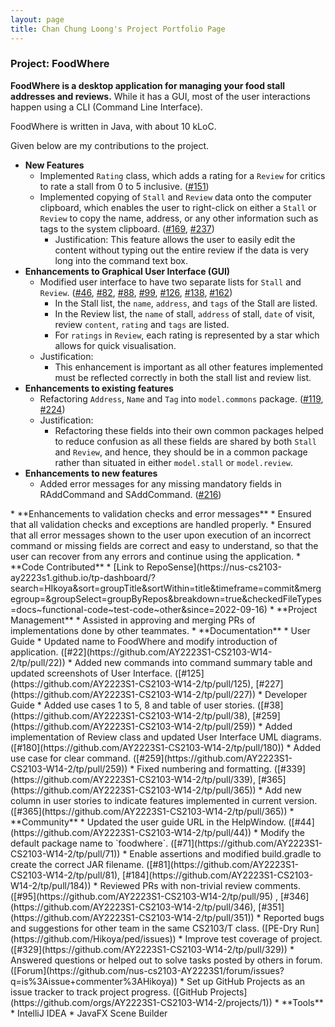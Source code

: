 ```yaml
---
layout: page
title: Chan Chung Loong's Project Portfolio Page
---
```


### Project: FoodWhere

**FoodWhere is a desktop application for managing your food stall addresses and reviews.** While it has a GUI, most of the user interactions happen using a CLI (Command Line Interface).

FoodWhere is written in Java, with about 10 kLoC.

Given below are my contributions to the project.

* **New Features**
  * Implemented `Rating` class, which adds a rating for a `Review` for critics to rate a stall from 0 to 5 inclusive. ([#151](https://github.com/AY2223S1-CS2103-W14-2/tp/pull/151)) 
  * Implemented copying of `Stall` and `Review` data onto the computer clipboard, which enables the user to right-click on either a `Stall` or `Review` to copy the name, address, or any other information such as tags to the system clipboard. ([#169](https://github.com/AY2223S1-CS2103-W14-2/tp/pull/169]), [#237](https://github.com/AY2223S1-CS2103-W14-2/tp/pull/237))
    * Justification: This feature allows the user to easily edit the content without typing out the entire review if the data is very long into the command text box.
* **Enhancements to Graphical User Interface (GUI)**
  * Modified user interface to have two separate lists for `Stall` and `Review`. ([#46](https://github.com/AY2223S1-CS2103-W14-2/tp/pull/46), [#82](https://github.com/AY2223S1-CS2103-W14-2/tp/pull/82), [#88](https://github.com/AY2223S1-CS2103-W14-2/tp/pull/88), [#99](https://github.com/AY2223S1-CS2103-W14-2/tp/pull/99), [#126](https://github.com/AY2223S1-CS2103-W14-2/tp/pull/126), [#138](https://github.com/AY2223S1-CS2103-W14-2/tp/pull/138), [#162](https://github.com/AY2223S1-CS2103-W14-2/tp/pull/162))
    * In the Stall list, the `name`, `address`, and `tags` of the Stall are listed.
    * In the Review list, the `name` of stall, `address` of stall, `date` of visit, review `content`, `rating` and `tags` are listed.
    * For `ratings` in `Review`, each rating is represented by a star which allows for quick visualisation.
  * Justification:
    * This enhancement is important as all other features implemented must be reflected correctly in both the stall list and review list.
* **Enhancements to existing features**
  * Refactoring `Address`, `Name` and `Tag` into `model.commons` package. ([#119](https://github.com/AY2223S1-CS2103-W14-2/tp/pull/119), [#224](https://github.com/AY2223S1-CS2103-W14-2/tp/pull/224))
  * Justification:
    * Refactoring these fields into their own common packages helped to reduce confusion as all these fields are shared by both `Stall` and `Review`, and hence, they should be in a common package rather than situated in either `model.stall` or `model.review`.
* **Enhancements to new features**
  * Added error messages for any missing mandatory fields in RAddCommand and SAddCommand. ([#216](https://github.com/AY2223S1-CS2103-W14-2/tp/pull/216))
<div style="page-break-after: always;"></div>
* **Enhancements to validation checks and error messages**
  * Ensured that all validation checks and exceptions are handled properly.
  * Ensured that all error messages shown to the user upon execution of an incorrect command or missing fields are correct and easy to understand, so that the user can recover from any errors and continue using the application.
* **Code Contributed**
  * [Link to RepoSense](https://nus-cs2103-ay2223s1.github.io/tp-dashboard/?search=HIkoya&sort=groupTitle&sortWithin=title&timeframe=commit&mergegroup=&groupSelect=groupByRepos&breakdown=true&checkedFileTypes=docs~functional-code~test-code~other&since=2022-09-16)
* **Project Management**
  * Assisted in approving and merging PRs of implementations done by other teammates.
* **Documentation**
  * User Guide
    * Updated name to FoodWhere and modify introduction of application. ([#22](https://github.com/AY2223S1-CS2103-W14-2/tp/pull/22))
    * Added new commands into command summary table and updated screenshots of User Interface. ([#125](https://github.com/AY2223S1-CS2103-W14-2/tp/pull/125), [#227](https://github.com/AY2223S1-CS2103-W14-2/tp/pull/227))
  * Developer Guide
    * Added use cases 1 to 5, 8 and table of user stories. ([#38](https://github.com/AY2223S1-CS2103-W14-2/tp/pull/38), [#259](https://github.com/AY2223S1-CS2103-W14-2/tp/pull/259))
    * Added implementation of Review class and updated User Interface UML diagrams. ([#180](https://github.com/AY2223S1-CS2103-W14-2/tp/pull/180))
    * Added use case for clear command. ([#259](https://github.com/AY2223S1-CS2103-W14-2/tp/pull/259))
    * Fixed numbering and formatting. ([#339](https://github.com/AY2223S1-CS2103-W14-2/tp/pull/339), [#365](https://github.com/AY2223S1-CS2103-W14-2/tp/pull/365))
    * Add new column in user stories to indicate features implemented in current version. ([#365](https://github.com/AY2223S1-CS2103-W14-2/tp/pull/365))
* **Community**
  * Updated the user guide URL in the HelpWindow. ([#44](https://github.com/AY2223S1-CS2103-W14-2/tp/pull/44))
  * Modify the default package name to `foodwhere`. ([#71](https://github.com/AY2223S1-CS2103-W14-2/tp/pull/71))
  * Enable assertions and modified build.gradle to create the correct JAR filename. ([#81](https://github.com/AY2223S1-CS2103-W14-2/tp/pull/81), [#184](https://github.com/AY2223S1-CS2103-W14-2/tp/pull/184)) 
  * Reviewed PRs with non-trivial review comments. ([#95](https://github.com/AY2223S1-CS2103-W14-2/tp/pull/95) , [#346](https://github.com/AY2223S1-CS2103-W14-2/tp/pull/346), [#351](https://github.com/AY2223S1-CS2103-W14-2/tp/pull/351))
  * Reported bugs and suggestions for other team in the same CS2103/T class. ([PE-Dry Run](https://github.com/Hikoya/ped/issues))
  * Improve test coverage of project. ([#329](https://github.com/AY2223S1-CS2103-W14-2/tp/pull/329))
  * Answered questions or helped out to solve tasks posted by others in forum. ([Forum](https://github.com/nus-cs2103-AY2223S1/forum/issues?q=is%3Aissue+commenter%3AHikoya)) 
  * Set up GitHub Projects as an issue tracker to track project progress. ([GitHub Projects](https://github.com/orgs/AY2223S1-CS2103-W14-2/projects/1))
* **Tools**
  * IntelliJ IDEA
  * JavaFX Scene Builder
